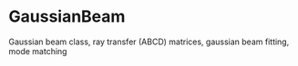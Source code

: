 GaussianBeam
============

Gaussian beam class, ray transfer (ABCD) matrices, gaussian beam fitting, mode matching
